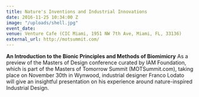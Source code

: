 ```yaml
---
title: Nature's Inventions and Industrial Innovations
date: 2016-11-25 10:34:00 Z
image: "/uploads/shell.jpg"
event_date: 
venue: Venture Cafe (CIC Miami, 1951 NW 7th Ave, Miami, FL, 33136)
external_url: http://motsummit.com/
---
```


**An Introduction to the Bionic Principles and Methods of Biomimicry**
As a preview of the Masters of Design conference curated by IAM Foundation, which is part of the Masters of Tomorrow Summit (MOTSummit.com), taking place on November 30th in Wynwood, industrial designer Franco Lodato will give an insightful presentation on his experience around nature-inspired Industrial Design.
